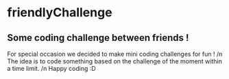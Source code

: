 # friendlyChallenge

## Some coding challenge between friends !

For special occasion we decided to make mini coding challenges for fun ! /n
The idea is to code something based on the challenge of the moment within a time limit. /n
Happy coding :D
